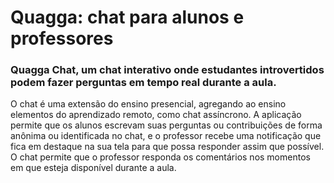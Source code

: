 # Quagga: chat para alunos e professores 

### **Quagga Chat, um chat interativo onde estudantes introvertidos podem fazer perguntas em tempo real durante a aula.**

O chat é uma extensão do ensino presencial, agregando ao ensino elementos do aprendizado remoto, como chat assíncrono. 
A aplicação permite que os alunos escrevam suas perguntas ou contribuições de forma anônima ou identificada no chat, e o professor recebe uma notificação que fica em destaque na sua tela para que possa responder assim que possível. O chat permite que o professor responda os comentários nos momentos em que esteja disponível durante a aula.
